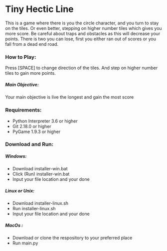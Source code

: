 # Tiny Hectic Line

This is a game where there is you the circle character, and you turn to stay on the tiles.
Or even better, stepping on higher number tiles which gives you more score. Be careful about
traps and obstacles as this will decrease your points. There is two you can lose, first you
either ran out of scores or you fall from a dead end road.

### How to Play:
Press [SPACE] to change direction of the tiles. And step on higher number tiles to gain
more points.

##### Main Objective:
Your main objective is live the longest and gain the most score

### Requirements:
  * Python Interpreter 3.6 or higher
  * Git 2.18.0 or higher
  * PyGame 1.9.3 or higher

### Download and Run:
##### Windows:
  * Download installer-win.bat
  * Click (Run) installer-win.bat
  * Input your file location and your done
##### Linux or Unix:
  * Download installer-linux.sh
  * Run installer-linux.sh
  * Input your file location and your done
##### MacOs :
  * Download or clone the respository to your preferred place
  * Run main.py
  
